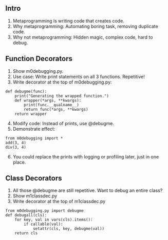 Intro
----
1. Metaprogramming is writing code that creates code.
2. Why metaprogramming: Automating boring task, removing duplicate code.
3. Why not metaprogramming: Hidden magic, complex code, hard to debug.

Function Decorators
----
1. Show m0debugging.py.
2. Use case: Write print statements on all 3 functions. Repetitive!
3. Write decorator at the top of m0debugging.py:
```
def debugme(func):
	print("Generating the wrapped function.")
	def wrapper(*args, **kwargs):
		print(func.__qualname__)
		return func(*args, **kwargs)
	return wrapper
```
4. Modify code: Instead of prints, use @debugme.
5. Demonstrate effect:
```
from m0debugging import *
add(3, 4)
div(3, 4)
```
6. You could replace the prints with logging or profiling later, just in one place.

Class Decorators
----
1. All those @debugme are still repetitive. Want to debug an entire class?
2. Show m1classdec.py
3. Write decorator at the top of m1classdec.py
```
from m0debugging.py import debugme
def debugall(cls):
	for key, val in vars(cls).items():
		if callable(val):
			setattr(cls, key, debugme(val))
	return cls
```